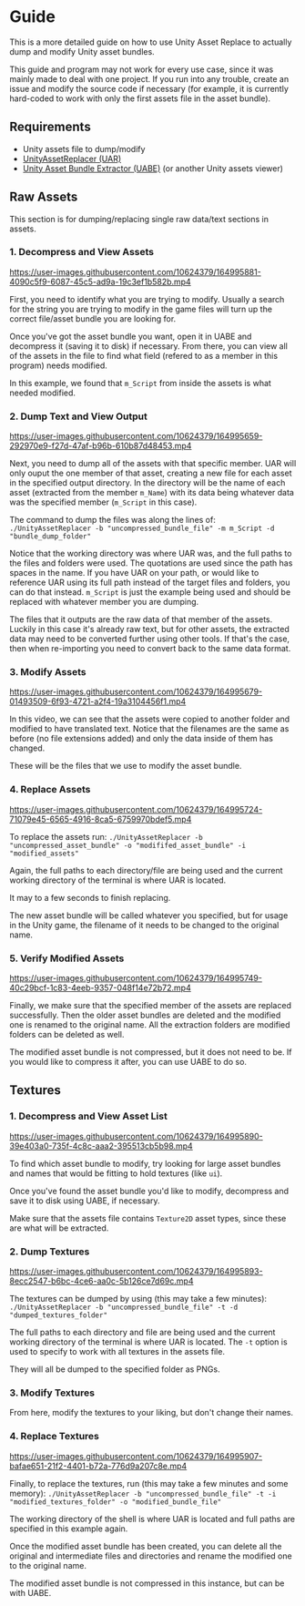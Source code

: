 # Guide

This is a more detailed guide on how to use Unity Asset Replace to actually dump and modify Unity asset bundles.

This guide and program may not work for every use case, since it was mainly made to deal with one project. If you run into any trouble, create an issue and modify the source code if necessary (for example, it is currently hard-coded to work with only the first assets file in the asset bundle).

## Requirements

- Unity assets file to dump/modify
- [UnityAssetReplacer (UAR)](https://github.com/Skyluker4/UnityAssetReplacer)
- [Unity Asset Bundle Extractor (UABE)](https://github.com/SeriousCache/UABE) (or another Unity assets viewer)

## Raw Assets

This section is for dumping/replacing single raw data/text sections in assets.

### 1. Decompress and View Assets

https://user-images.githubusercontent.com/10624379/164995881-4090c5f9-6087-45c5-ad9a-19c3ef1b582b.mp4

First, you need to identify what you are trying to modify.
Usually a search for the string you are trying to modify in the game files will turn up the correct file/asset bundle you are looking for.

Once you've got the asset bundle you want, open it in UABE and decompress it (saving it to disk) if necessary.
From there, you can view all of the assets in the file to find what field (refered to as a member in this program) needs modified.

In this example, we found that `m_Script` from inside the assets is what needed modified.


### 2. Dump Text and View Output

https://user-images.githubusercontent.com/10624379/164995659-292970e9-f27d-47af-b96b-610b87d48453.mp4

Next, you need to dump all of the assets with that specific member. UAR will only ouput the one member of that asset, creating a new file for each asset in the specified output directory.
In the directory will be the name of each asset (extracted from the member `m_Name`) with its data being whatever data was the specified member (`m_Script` in this case).

The command to dump the files was along the lines of:
`./UnityAssetReplacer -b "uncompressed_bundle_file" -m m_Script -d "bundle_dump_folder"`

Notice that the working directory was where UAR was, and the full paths to the files and folders were used. The quotations are used since the path has spaces in the name.
If you have UAR on your path, or would like to reference UAR using its full path instead of the target files and folders, you can do that instead.
`m_Script` is just the example being used and should be replaced with whatever member you are dumping.

The files that it outputs are the raw data of that member of the assets. Luckily in this case it's already raw text, but for other assets, the extracted data may need to be converted further using other tools. If that's the case, then when re-importing you need to convert back to the same data format.

### 3. Modify Assets

https://user-images.githubusercontent.com/10624379/164995679-01493509-6f93-4721-a2f4-19a3104456f1.mp4

In this video, we can see that the assets were copied to another folder and modified to have translated text.
Notice that the filenames are the same as before (no file extensions added) and only the data inside of them has changed.

These will be the files that we use to modify the asset bundle.

### 4. Replace Assets

https://user-images.githubusercontent.com/10624379/164995724-71079e45-6565-4916-8ca5-6759970bdef5.mp4

To replace the assets run:
`./UnityAssetReplacer -b "uncompressed_asset_bundle" -o "modififed_asset_bundle" -i "modified_assets"`

Again, the full paths to each directory/file are being used and the current working directory of the terminal is where UAR is located.

It may to a few seconds to finish replacing.

The new asset bundle will be called whatever you specified, but for usage in the Unity game, the filename of it needs to be changed to the original name.

### 5. Verify Modified Assets

https://user-images.githubusercontent.com/10624379/164995749-40c29bcf-1c83-4eeb-9357-048f14e72b72.mp4

Finally, we make sure that the specified member of the assets are replaced successfully. Then the older asset bundles are deleted and the modified one is renamed to the original name. All the extraction folders are modified folders can be deleted as well.

The modified asset bundle is not compressed, but it does not need to be. If you would like to compress it after, you can use UABE to do so.

## Textures

### 1. Decompress and View Asset List

https://user-images.githubusercontent.com/10624379/164995890-39e403a0-735f-4c8c-aaa2-395513cb5b98.mp4

To find which asset bundle to modify, try looking for large asset bundles and names that would be fitting to hold textures (like `ui`).

Once you've found the asset bundle you'd like to modify, decompress and save it to disk using UABE, if necessary.

Make sure that the assets file contains `Texture2D` asset types, since these are what will be extracted.

### 2. Dump Textures

https://user-images.githubusercontent.com/10624379/164995893-8ecc2547-b6bc-4ce6-aa0c-5b126ce7d69c.mp4

The textures can be dumped by using (this may take a few minutes):
`./UnityAssetReplacer -b "uncompressed_bundle_file" -t -d "dumped_textures_folder"`

The full paths to each directory and file are being used and the current working directory of the terminal is where UAR is located. The `-t` option is used to specify to work with all textures in the assets file.

They will all be dumped to the specified folder as PNGs.

### 3. Modify Textures

From here, modify the textures to your liking, but don't change their names.

### 4. Replace Textures

https://user-images.githubusercontent.com/10624379/164995907-bafae651-21f2-4401-b72a-776d9a207c8e.mp4

Finally, to replace the textures, run (this may take a few minutes and some memory):
`./UnityAssetReplacer -b "uncompressed_bundle_file" -t -i "modified_textures_folder" -o "modified_bundle_file"`

The working directory of the shell is where UAR is located and full paths are specified in this example again.

Once the modified asset bundle has been created, you can delete all the original and intermediate files and directories and rename the modified one to the original name.

The modified asset bundle is not compressed in this instance, but can be with UABE.
